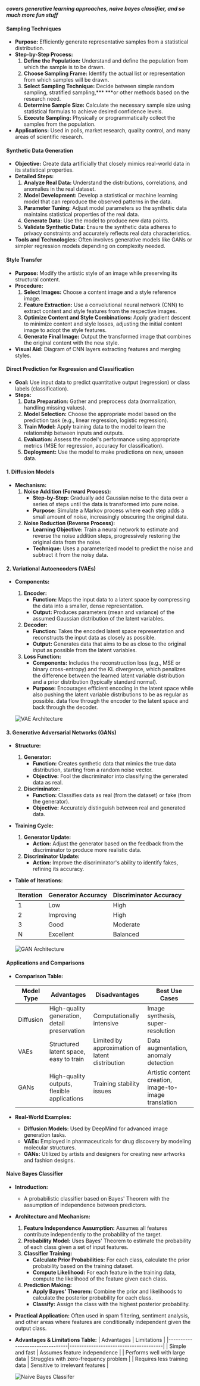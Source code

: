 ***covers generative learning approaches, naive bayes classifier, and so much more fun stuff***

#### **Sampling Techniques**
 - **Purpose:** Efficiently generate representative samples from a statistical distribution.
 - **Step-by-Step Process:**
   1. **Define the Population:** Understand and define the population from which the sample is to be drawn.
   2. **Choose Sampling Frame:** Identify the actual list or representation from which samples will be drawn.
   3. **Select Sampling Technique:** Decide between simple random sampling, stratified sampling,*** ***or other methods based on the research need.
   4. **Determine Sample Size:** Calculate the necessary sample size using statistical formulas to achieve desired confidence levels.
   5. **Execute Sampling:** Physically or programmatically collect the samples from the population.
 - **Applications:** Used in polls, market research, quality control, and many areas of scientific research.

#### **Synthetic Data Generation**
 - **Objective:** Create data artificially that closely mimics real-world data in its statistical properties.
 - **Detailed Steps:**
   1. **Analyze Real Data:** Understand the distributions, correlations, and anomalies in the real dataset.
   2. **Model Development:** Develop a statistical or machine learning model that can reproduce the observed patterns in the data.
   3. **Parameter Tuning:** Adjust model parameters so the synthetic data maintains statistical properties of the real data.
   4. **Generate Data:** Use the model to produce new data points.
   5. **Validate Synthetic Data:** Ensure the synthetic data adheres to privacy constraints and accurately reflects real data characteristics.
 - **Tools and Technologies:** Often involves generative models like GANs or simpler regression models depending on complexity needed.

#### **Style Transfer**
 - **Purpose:** Modify the artistic style of an image while preserving its structural content.
 - **Procedure:**
   1. **Select Images:** Choose a content image and a style reference image.
   2. **Feature Extraction:** Use a convolutional neural network (CNN) to extract content and style features from the respective images.
   3. **Optimize Content and Style Combinations:** Apply gradient descent to minimize content and style losses, adjusting the initial content image to adopt the style features.
   4. **Generate Final Image:** Output the transformed image that combines the original content with the new style.
 - **Visual Aid:** Diagram of CNN layers extracting features and merging styles.

#### **Direct Prediction for Regression and Classification**
 - **Goal:** Use input data to predict quantitative output (regression) or class labels (classification).
 - **Steps:**
   1. **Data Preparation:** Gather and preprocess data (normalization, handling missing values).
   2. **Model Selection:** Choose the appropriate model based on the prediction task (e.g., linear regression, logistic regression).
   3. **Train Model:** Apply training data to the model to learn the relationship between inputs and outputs.
   4. **Evaluation:** Assess the model's performance using appropriate metrics (MSE for regression, accuracy for classification).
   5. **Deployment:** Use the model to make predictions on new, unseen data.

#### 1. **Diffusion Models**
 - **Mechanism:**
   1. **Noise Addition (Forward Process):**
      - **Step-by-Step:** Gradually add Gaussian noise to the data over a series of steps until the data is transformed into pure noise.
      - **Purpose:** Simulate a Markov process where each step adds a small amount of noise, increasingly obscuring the original data.
   2. **Noise Reduction (Reverse Process):**
      - **Learning Objective:** Train a neural network to estimate and reverse the noise addition steps, progressively restoring the original data from the noise.
      - **Technique:** Uses a parameterized model to predict the noise and subtract it from the noisy data.


#### 2. **Variational Autoencoders (VAEs)**
 - **Components:**
   1. **Encoder:**
      - **Function:** Maps the input data to a latent space by compressing the data into a smaller, dense representation.
      - **Output:** Produces parameters (mean and variance) of the assumed Gaussian distribution of the latent variables.
   2. **Decoder:**
      - **Function:** Takes the encoded latent space representation and reconstructs the input data as closely as possible.
      - **Output:** Generates data that aims to be as close to the original input as possible from the latent variables.
   3. **Loss Function:**
      - **Components:** Includes the reconstruction loss (e.g., MSE or binary cross-entropy) and the KL divergence, which penalizes the difference between the learned latent variable distribution and a prior distribution (typically standard normal).
      - **Purpose:** Encourages efficient encoding in the latent space while also pushing the latent variable distributions to be as regular as possible.
data flow through the encoder to the latent space and back through the decoder.

    ![VAE Architecture](https://learnopencv.com/wp-content/uploads/2020/11/vae-diagram-1-scaled.jpg)

#### 3. **Generative Adversarial Networks (GANs)**
 - **Structure:**
   1. **Generator:**
      - **Function:** Creates synthetic data that mimics the true data distribution, starting from a random noise vector.
      - **Objective:** Fool the discriminator into classifying the generated data as real.
   2. **Discriminator:**
      - **Function:** Classifies data as real (from the dataset) or fake (from the generator).
      - **Objective:** Accurately distinguish between real and generated data.
 - **Training Cycle:**
   1. **Generator Update:**
      - **Action:** Adjust the generator based on the feedback from the discriminator to produce more realistic data.
   2. **Discriminator Update:**
      - **Action:** Improve the discriminator's ability to identify fakes, refining its accuracy.
 - **Table of Iterations:**
   
   | Iteration | Generator Accuracy | Discriminator Accuracy |
   |-----------|-------------------|------------------------|
   | 1         | Low               | High                   |
   | 2         | Improving         | High                   |
   | 3         | Good              | Moderate               |
   | N         | Excellent         | Balanced               |

    ![GAN Architecture](https://images.deepai.org/converted-papers/1910.12861/GAN_V2.jpg)

#### Applications and Comparisons
 - **Comparison Table:**
   
   | Model Type    | Advantages                             | Disadvantages                       | Best Use Cases                      |
   |---------------|----------------------------------------|-------------------------------------|-------------------------------------|
   | Diffusion     | High-quality generation, detail preservation | Computationally intensive        | Image synthesis, super-resolution   |
   | VAEs          | Structured latent space, easy to train | Limited by approximation of latent distribution | Data augmentation, anomaly detection |
   | GANs          | High-quality outputs, flexible applications | Training stability issues        | Artistic content creation, image-to-image translation |

 - **Real-World Examples:**
   - **Diffusion Models:** Used by DeepMind for advanced image generation tasks.
   - **VAEs:** Employed in pharmaceuticals for drug discovery by modeling molecular structures.
   - **GANs:** Utilized by artists and designers for creating new artworks and fashion designs.

#### Naive Bayes Classifier
- **Introduction:**
  - A probabilistic classifier based on Bayes' Theorem with the assumption of independence between predictors.
- **Architecture and Mechanism:**
  1. **Feature Independence Assumption:** Assumes all features contribute independently to the probability of the target.
  2. **Probability Model:** Uses Bayes' Theorem to estimate the probability of each class given a set of input features.
  3. **Classifier Training:**
     - **Calculate Prior Probabilities:** For each class, calculate the prior probability based on the training dataset.
     - **Compute Likelihood:** For each feature in the training data, compute the likelihood of the feature given each class.
  4. **Prediction Making:**
     - **Apply Bayes' Theorem:** Combine the prior and likelihoods to calculate the posterior probability for each class.
     - **Classify:** Assign the class with the highest posterior probability.
- **Practical Application:** Often used in spam filtering, sentiment analysis, and other areas where features are conditionally independent given the output class.
- **Advantages & Limitations Table:**
  | Advantages                     | Limitations                           |
  |--------------------------------|---------------------------------------|
  | Simple and fast                | Assumes feature independence          |
  | Performs well with large data  | Struggles with zero-frequency problem  |
  | Requires less training data    | Sensitive to irrelevant features       |

    ![Naive Bayes Classifer](https://i.ytimg.com/vi/_izUmHzI3a0/maxresdefault.jpg)

